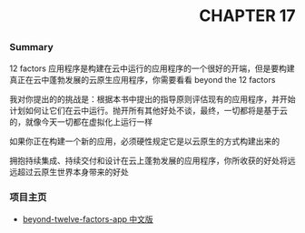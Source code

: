 # <p align="right">CHAPTER 17</p>
### Summary

12 factors 应用程序是构建在云中运行的应用程序的一个很好的开端，但是要构建真正在云中蓬勃发展的云原生应用程序，你需要看看 beyond the 12 factors

我对你提出的的挑战是：根据本书中提出的指导原则评估现有的应用程序，并开始计划如何让它们在云中运行。抛开所有其他好处不谈，最终，一切都将是基于云的，就像今天一切都在虚拟化上运行一样

如果你正在构建一个新的应用，必须硬性规定它是以云原生的方式构建出来的

拥抱持续集成、持续交付和设计在云上蓬勃发展的应用程序，你所收获的好处将远远超过云原生世界本身带来的好处


### 项目主页
* [beyond-twelve-factors-app 中文版](../README.md)
